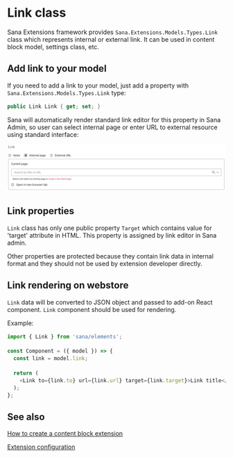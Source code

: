 ﻿# Link class

Sana Extensions framework provides `Sana.Extensions.Models.Types.Link` class which represents internal or external link.
It can be used in content block model, settings class, etc.

## Add link to your model

If you need to add a link to your model, just add a property with `Sana.Extensions.Models.Types.Link` type:
```cs
public Link Link { get; set; }
```

Sana will automatically render standard link editor for this property in Sana Admin,
so user can select internal page or enter URL to external resource using standard interface:

![Link editor](img/link/link-editor.png)

## Link properties

`Link` class has only one public property `Target` which contains value for 'target' attribute in HTML.
This property is assigned by link editor in Sana admin.

Other properties are protected because they contain link data in internal format and they should not be used by extension developer directly.

## Link rendering on webstore

`Link` data will be converted to JSON object and passed to add-on React component. `Link` component should be used for rendering.

Example:
```js
import { Link } from 'sana/elements';

const Component = ({ model }) => {
  const link = model.link;

  return (
    <Link to={link.to} url={link.url} target={link.target}>Link title</Link>
  );
};
```

## See also

[How to create a content block extension](../how-to/create-content-block-extension.md)

[Extension configuration](../how-to/extension-configuration.md)
